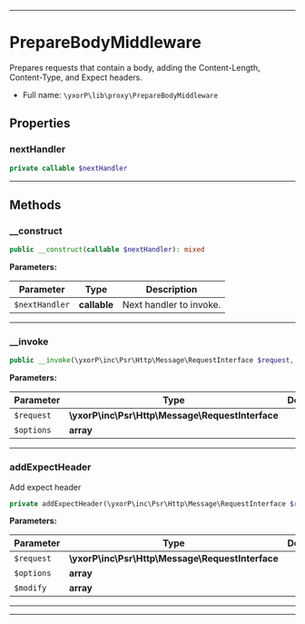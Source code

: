 ***

# PrepareBodyMiddleware

Prepares requests that contain a body, adding the Content-Length,
Content-Type, and Expect headers.



* Full name: `\yxorP\lib\proxy\PrepareBodyMiddleware`



## Properties


### nextHandler



```php
private callable $nextHandler
```






***

## Methods


### __construct



```php
public __construct(callable $nextHandler): mixed
```








**Parameters:**

| Parameter | Type | Description |
|-----------|------|-------------|
| `$nextHandler` | **callable** | Next handler to invoke. |




***

### __invoke



```php
public __invoke(\yxorP\inc\Psr\Http\Message\RequestInterface $request, array $options): \yxorP\lib\proxy\Promise\PromiseInterface
```








**Parameters:**

| Parameter | Type | Description |
|-----------|------|-------------|
| `$request` | **\yxorP\inc\Psr\Http\Message\RequestInterface** |  |
| `$options` | **array** |  |




***

### addExpectHeader

Add expect header

```php
private addExpectHeader(\yxorP\inc\Psr\Http\Message\RequestInterface $request, array $options, array& $modify): void
```








**Parameters:**

| Parameter | Type | Description |
|-----------|------|-------------|
| `$request` | **\yxorP\inc\Psr\Http\Message\RequestInterface** |  |
| `$options` | **array** |  |
| `$modify` | **array** |  |




***


***

